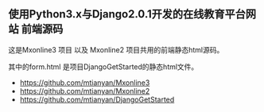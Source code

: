 ## 使用Python3.x与Django2.0.1开发的在线教育平台网站  前端源码

这是Mxonline3 项目 以及 Mxonline2 项目共用的前端静态html源码。

其中的form.html 是项目DjangoGetStarted的静态html文件。

- https://github.com/mtianyan/Mxonline3
- https://github.com/mtianyan/Mxonline2
- https://github.com/mtianyan/DjangoGetStarted